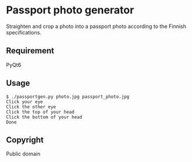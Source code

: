 # Passport photo generator

Straighten and crop a photo into a passport photo according to the Finnish specifications.

## Requirement

PyQt6

## Usage

```console
$ ./passportgen.py photo.jpg passport_photo.jpg
Click your eye
Click the other eye
Click the top of your head
Click the bottom of your head
Done
```

## Copyright

Public domain
